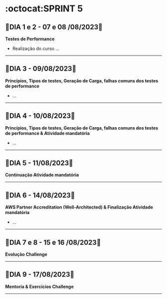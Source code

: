 # :octocat:SPRINT 5
## :red_circle:DIA 1 e 2 - 07 e 08 /08/2023:pushpin:
**Testes de Performance**
- Realização do curso ...
---
## :red_circle:DIA 3 - 09/08/2023:pushpin:
**Princípios, Tipos de testes, Geração de Carga, falhas comuns dos testes de performance**
- ...
---
## :red_circle:DIA 4 - 10/08/2023:pushpin:
**Princípios, Tipos de testes, Geração de Carga, falhas comuns dos testes de performance & Atividade mandatória**
- ...
---
## :red_circle:DIA 5 - 11/08/2023:pushpin:
**Continuação Atividade mandatória**

---
## :red_circle:DIA 6 - 14/08/2023:pushpin:
**AWS Partner Accreditation (Well-Architected) & Finalização Atividade mandatória**
- ...
---
## :red_circle:DIA 7 e 8 - 15 e 16 /08/2023:pushpin:
**Evolução Challenge**

---
## :red_circle:DIA 9 - 17/08/2023:pushpin:
**Mentoria & Exercícios Challenge**

---
